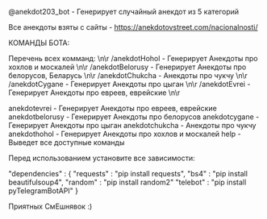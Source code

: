  
@anekdot203_bot - Генерирует случайный анекдот из 5 категорий  

Все анекдоты взяты с сайты - https://anekdotovstreet.com/nacionalnosti/

КОМАНДЫ БОТА:

 Перечень всех комманд: \n\r 
 /anekdotHohol - Генерирует Анекдоты про хохлов и москалей \n\r 
 /anekdotBelorusy - Генерирует Анекдоты про белорусов, Беларусь \n\r 
 /anekdotChukcha - Анекдоты про чукчу \n\r 
 /anekdotCygane - Генерирует Анекдоты про цыган \n\r 
 /anekdotEvrei - Генерирует Анекдоты про евреев, еврейские \n\r 
 
anekdotevrei - Генерирует Анекдоты про евреев, еврейские 
anekdotbelorusy - Генерирует Анекдоты про белорусов
anekdotcygane - Генерирует Анекдоты про цыган 
anekdotchukcha - Анекдоты про чукчу 
anekdothohol - Генерирует Анекдоты про хохлов и москалей 
help - Выведет все доступные команды

Перед использованием установите все зависимости:

"dependencies" : {
    "requests" : "pip install requests",
    "bs4" : "pip install beautifulsoup4",
    "random" : "pip install random2"
    "telebot" : "pip install pyTelegramBotAPI"
}

Приятных СмЕшнявок :)